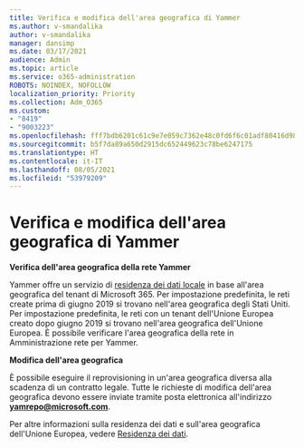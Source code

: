 ```yaml
---
title: Verifica e modifica dell'area geografica di Yammer
ms.author: v-smandalika
author: v-smandalika
manager: dansimp
ms.date: 03/17/2021
audience: Admin
ms.topic: article
ms.service: o365-administration
ROBOTS: NOINDEX, NOFOLLOW
localization_priority: Priority
ms.collection: Adm_O365
ms.custom:
- "8419"
- "9003223"
ms.openlocfilehash: fff7bdb6201c61c9e7e059c7362e48c0fd6f6c01adf80416d98fd0eb23c36c8a
ms.sourcegitcommit: b5f7da89a650d2915dc652449623c78be6247175
ms.translationtype: HT
ms.contentlocale: it-IT
ms.lasthandoff: 08/05/2021
ms.locfileid: "53979209"
---
```

# <a name="checking-and-moving-yammer-geo"></a>Verifica e modifica dell'area geografica di Yammer

**Verifica dell'area geografica della rete Yammer**

Yammer offre un servizio di [residenza dei dati locale](https://docs.microsoft.com/yammer/manage-security-and-compliance/data-residency) in base all'area geografica del tenant di Microsoft 365. Per impostazione predefinita, le reti create prima di giugno 2019 si trovano nell'area geografica degli Stati Uniti. Per impostazione predefinita, le reti con un tenant dell'Unione Europea creato dopo giugno 2019 si trovano nell'area geografica dell'Unione Europea. È possibile verificare l'area geografica della rete in Amministrazione rete per Yammer.

**Modifica dell'area geografica**

È possibile eseguire il reprovisioning in un'area geografica diversa alla scadenza di un contratto legale. Tutte le richieste di modifica dell'area geografica devono essere inviate tramite posta elettronica all'indirizzo **yamrepo@microsoft.com**.

Per altre informazioni sulla residenza dei dati e sull'area geografica dell'Unione Europea, vedere [Residenza dei dati](https://docs.microsoft.com/yammer/manage-security-and-compliance/data-residency).
